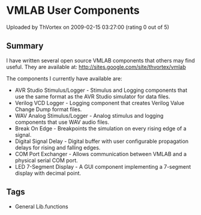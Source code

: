 # VMLAB User Components

Uploaded by ThVortex on 2009-02-15 03:27:00 (rating 0 out of 5)

## Summary

I have written several open source VMLAB components that others may find useful. They are available at: <http://sites.google.com/site/thvortex/vmlab>


The components I currently have available are:
* AVR Studio Stimulus/Logger - Stimulus and Logging components that use the same format as the AVR Studio simulator for data files.
* Verilog VCD Logger - Logging component that creates Verilog Value Change Dump format files.
* WAV Analog Stimulus/Logger - Analog stimulus and logging components that use WAV audio files.
* Break On Edge - Breakpoints the simulation on every rising edge of a signal.
* Digital Signal Delay - Digital buffer with user configurable propagation delays for rising and falling edges.
* COM Port Exchanger - Allows communication between VMLAB and a physical serial COM port.
* LED 7-Segment Display - A GUI component implementing a 7-segment display with decimal point.

## Tags

- General Lib.functions
